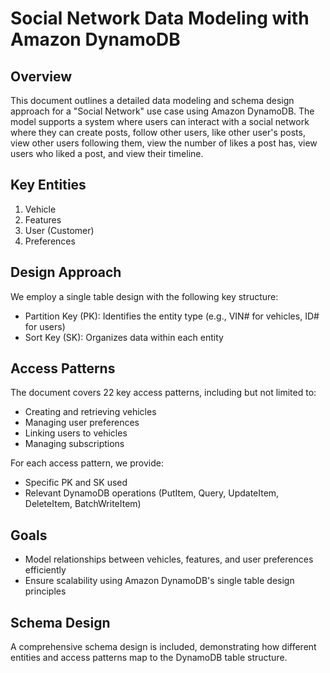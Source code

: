 # Social Network Data Modeling with Amazon DynamoDB

## Overview

This document outlines a detailed data modeling and schema design approach for a "Social Network" use case using Amazon DynamoDB. The model 
supports a system where users can interact with a social network where they can create posts, follow other users, like other user's posts, 
view other users following them, view the number of likes a post has, view users who liked a post, and view their timeline. 


## Key Entities

1. Vehicle
2. Features
3. User (Customer)
4. Preferences

## Design Approach

We employ a single table design with the following key structure:

- Partition Key (PK): Identifies the entity type (e.g., VIN# for vehicles, ID# for users)
- Sort Key (SK): Organizes data within each entity

## Access Patterns

The document covers 22 key access patterns, including but not limited to:

- Creating and retrieving vehicles
- Managing user preferences
- Linking users to vehicles
- Managing subscriptions

For each access pattern, we provide:
- Specific PK and SK used
- Relevant DynamoDB operations (PutItem, Query, UpdateItem, DeleteItem, BatchWriteItem)

## Goals

- Model relationships between vehicles, features, and user preferences efficiently
- Ensure scalability using Amazon DynamoDB's single table design principles

## Schema Design

A comprehensive schema design is included, demonstrating how different entities and access patterns map to the DynamoDB table structure.
